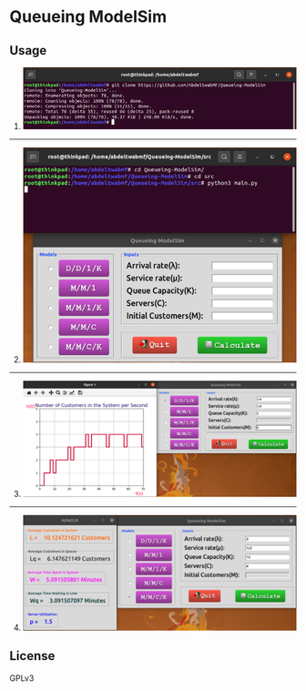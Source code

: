 # Queueing ModelSim

## Usage

1. ![1](./ScreenShots/Screenshot-from-2020-12-26-15-42-08.png)
--- 
2. ![2](./ScreenShots/Screenshot-from-2020-12-26-16-08-52.png)
---
3. ![3](./ScreenShots/Screenshot-from-2020-12-26-16-14-52.png)
---
4. ![4](./ScreenShots/Screenshot-from-2020-12-26-16-13-32.png)

## License
GPLv3
